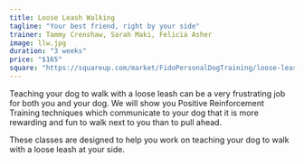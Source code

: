 ```yaml
---
title: Loose Leash Walking
tagline: "Your best friend, right by your side"
trainer: Tammy Crenshaw, Sarah Maki, Felicia Asher
image: llw.jpg
duration: "3 weeks"
price: "$165"
square: "https://squareup.com/market/FidoPersonalDogTraining/loose-leash-walking-llw-web"
---
```

Teaching your dog to walk with a loose leash can be a very frustrating job for 
both you and your dog. We will show you Positive Reinforcement Training 
techniques which communicate to your dog that it is more rewarding and fun to 
walk next to you than to pull ahead.

These classes are designed to help you work on teaching your dog to walk with 
a loose leash at your side.
